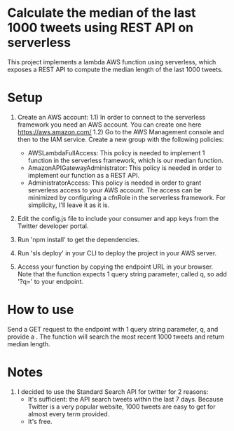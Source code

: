 # Calculate the median of the last 1000 tweets using REST API on serverless

This project implements a lambda AWS function using serverless, which exposes a REST API to compute the median length of the last 1000 tweets.

# Setup

1) Create an AWS account: 
  1.1) In order to connect to the serverless framework you need an AWS account. You can create one here https://aws.amazon.com/
  1.2) Go to the AWS Management console and then to the IAM service. Create a new group with the following policies:
      - AWSLambdaFullAccess: This policy is needed to implement 1 function in the serverless framework, which is our median function.
      - AmazonAPIGatewayAdministrator: This policy is needed in order to implement our function as a REST API.
      - AdministratorAccess: This policy is needed in order to grant serverless access to your AWS account. The access can be minimized by         configuring a cfnRole in the serverless framework. For simplicity, I'll leave it as it is.
      
2) Edit the config.js file to include your consumer and app keys from the Twitter developer portal.
3) Run 'npm install' to get the dependencies.
4) Run 'sls deploy' in your CLI to deploy the project in your AWS server.
5) Access your function by copying the endpoint URL in your browser. 
   Note that the function expects 1 query string parameter, called q, so add '?q=<term>' to your endpoint.
  
# How to use

Send a GET request to the endpoint with 1 query string parameter, q, and provide a <term>. The function will search the most recent 1000 tweets and return median length.

# Notes

1) I decided to use the Standard Search API for twitter for 2 reasons:
    - It's sufficient: the API search tweets within the last 7 days. Because Twitter is a very popular website, 1000 tweets are easy to get       for almost every term provided.
    - It's free.




